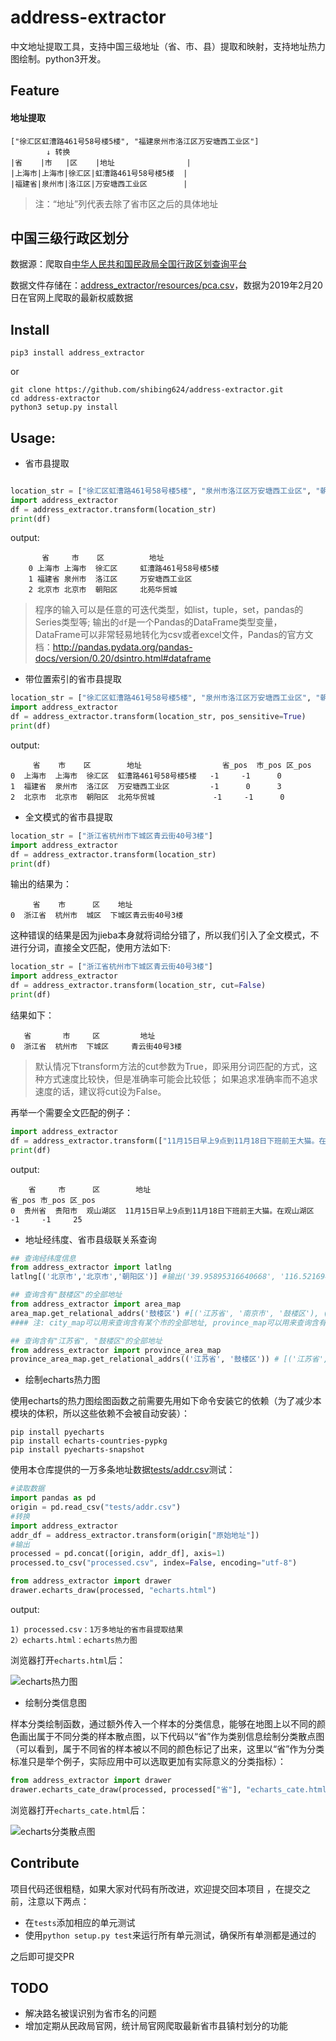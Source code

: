 # address-extractor
中文地址提取工具，支持中国三级地址（省、市、县）提取和映射，支持地址热力图绘制。python3开发。


## Feature
#### 地址提取


    ["徐汇区虹漕路461号58号楼5楼", "福建泉州市洛江区万安塘西工业区"]
            ↓ 转换
    |省    |市   |区    |地址                |
    |上海市|上海市|徐汇区|虹漕路461号58号楼5楼  |
    |福建省|泉州市|洛江区|万安塘西工业区        |

> 注：“地址”列代表去除了省市区之后的具体地址

## 中国三级行政区划分

数据源：爬取自[中华人民共和国民政局全国行政区划查询平台](http://xzqh.mca.gov.cn/map)

数据文件存储在：[address_extractor/resources/pca.csv](./address_extractor/resources/pca.csv)，数据为2019年2月20日在官网上爬取的最新权威数据


## Install
```
pip3 install address_extractor
```

or

```
git clone https://github.com/shibing624/address-extractor.git
cd address-extractor
python3 setup.py install
```

## Usage:
- 省市县提取
```python

location_str = ["徐汇区虹漕路461号58号楼5楼", "泉州市洛江区万安塘西工业区", "朝阳区北苑华贸城"]
import address_extractor
df = address_extractor.transform(location_str)
print(df)
```

output:
```
       省     市    区          地址
    0 上海市 上海市  徐汇区     虹漕路461号58号楼5楼
    1 福建省 泉州市  洛江区     万安塘西工业区
    2 北京市 北京市  朝阳区     北苑华贸城
```
> 程序的输入可以是任意的可迭代类型，如list，tuple，set，pandas的Series类型等;
> 输出的`df`是一个Pandas的DataFrame类型变量，DataFrame可以非常轻易地转化为csv或者excel文件，Pandas的官方文档：http://pandas.pydata.org/pandas-docs/version/0.20/dsintro.html#dataframe


- 带位置索引的省市县提取

```python
location_str = ["徐汇区虹漕路461号58号楼5楼", "泉州市洛江区万安塘西工业区", "朝阳区北苑华贸城"]
import address_extractor
df = address_extractor.transform(location_str, pos_sensitive=True)
print(df)
```

output:

```
     省    市    区        地址                  省_pos  市_pos 区_pos
0  上海市  上海市  徐汇区  虹漕路461号58号楼5楼   -1     -1      0
1  福建省  泉州市  洛江区  万安塘西工业区         -1      0      3
2  北京市  北京市  朝阳区  北苑华贸城             -1     -1      0
```


- 全文模式的省市县提取

```python
location_str = ["浙江省杭州市下城区青云街40号3楼"]
import address_extractor
df = address_extractor.transform(location_str)
print(df)
```

输出的结果为：

```
     省    市      区    地址
0  浙江省  杭州市  城区  下城区青云街40号3楼
```

这种错误的结果是因为jieba本身就将词给分错了，所以我们引入了全文模式，不进行分词，直接全文匹配，使用方法如下:


```python
location_str = ["浙江省杭州市下城区青云街40号3楼"]
import address_extractor
df = address_extractor.transform(location_str, cut=False)
print(df)
```

结果如下：

```
   省       市     区         地址
0  浙江省  杭州市  下城区     青云街40号3楼
```
> 默认情况下transform方法的cut参数为True，即采用分词匹配的方式，这种方式速度比较快，但是准确率可能会比较低；
> 如果追求准确率而不追求速度的话，建议将cut设为False。


再举一个需要全文匹配的例子：

```python
import address_extractor
df = address_extractor.transform(["11月15日早上9点到11月18日下班前王大猫。在观山湖区"], cut=False, pos_sensitive=True)
print(df)
```

output:

```
    省     市      区        地址                                              省_pos 市_pos 区_pos
0  贵州省  贵阳市  观山湖区  11月15日早上9点到11月18日下班前王大猫。在观山湖区     -1     -1     25
```

- 地址经纬度、省市县级联关系查询

```python
## 查询经纬度信息
from address_extractor import latlng
latlng[('北京市','北京市','朝阳区')] #输出('39.95895316640668', '116.52169489108084')

## 查询含有"鼓楼区"的全部地址
from address_extractor import area_map
area_map.get_relational_addrs('鼓楼区') #[('江苏省', '南京市', '鼓楼区'), ('江苏省', '徐州市', '鼓楼区'), ('福建省', '福州市', '鼓楼区'), ('河南省', '开封市', '鼓楼区')]
#### 注: city_map可以用来查询含有某个市的全部地址, province_map可以用来查询含有某个省的全部地址

## 查询含有"江苏省", "鼓楼区"的全部地址
from address_extractor import province_area_map
province_area_map.get_relational_addrs(('江苏省', '鼓楼区')) # [('江苏省', '南京市', '鼓楼区'), ('江苏省', '徐州市', '鼓楼区')]
```

- 绘制echarts热力图

使用echarts的热力图绘图函数之前需要先用如下命令安装它的依赖（为了减少本模块的体积，所以这些依赖不会被自动安装）：

```
pip install pyecharts
pip install echarts-countries-pypkg
pip install pyecharts-snapshot
```

使用本仓库提供的一万多条地址数据[tests/addr.csv](https://github.com/shibing624/address-extractor/blob/master/tests/addr.csv)测试：
```python
#读取数据
import pandas as pd
origin = pd.read_csv("tests/addr.csv")
#转换
import address_extractor
addr_df = address_extractor.transform(origin["原始地址"])
#输出
processed = pd.concat([origin, addr_df], axis=1)
processed.to_csv("processed.csv", index=False, encoding="utf-8")

from address_extractor import drawer
drawer.echarts_draw(processed, "echarts.html")
```

output:
```
1) processed.csv：1万多地址的省市县提取结果
2）echarts.html：echarts热力图
```
浏览器打开`echarts.html`后：

![echarts热力图](./docs/echarts.png)

- 绘制分类信息图


样本分类绘制函数，通过额外传入一个样本的分类信息，能够在地图上以不同的颜色画出属于不同分类的样本散点图，以下代码以“省”作为类别信息绘制分类散点图（可以看到，属于不同省的样本被以不同的颜色标记了出来，这里以“省”作为分类标准只是举个例子，实际应用中可以选取更加有实际意义的分类指标）：

```python
from address_extractor import drawer
drawer.echarts_cate_draw(processed, processed["省"], "echarts_cate.html")
```

浏览器打开`echarts_cate.html`后：

![echarts分类散点图](./docs/echarts_cate.png)

## Contribute

项目代码还很粗糙，如果大家对代码有所改进，欢迎提交回本项目
，在提交之前，注意以下两点：

 - 在`tests`添加相应的单元测试
 - 使用`python setup.py test`来运行所有单元测试，确保所有单测都是通过的

之后即可提交PR

## TODO
 - 解决路名被误识别为省市名的问题
 - 增加定期从民政局官网，统计局官网爬取最新省市县镇村划分的功能